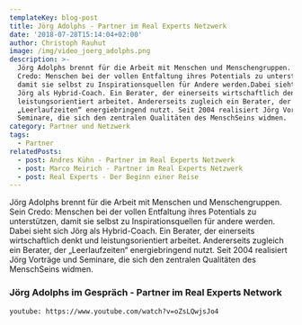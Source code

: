 ```yaml
---
templateKey: blog-post
title: Jörg Adolphs - Partner im Real Experts Netzwerk
date: '2018-07-28T15:14:04+02:00'
author: Christoph Rauhut
image: /img/video_joerg_adolphs.png
description: >-
  Jörg Adolphs brennt für die Arbeit mit Menschen und Menschengruppen. Sein
  Credo: Menschen bei der vollen Entfaltung ihres Potentials zu unterstützen,
  damit sie selbst zu Inspirationsquellen für Andere werden.Dabei sieht sich
  Jörg als Hybrid-Coach. Ein Berater, der einerseits wirtschaftlich denkt und
  leistungsorientiert arbeitet. Andererseits zugleich ein Berater, der
  „Leerlaufzeiten“ energiebringend nutzt. Seit 2004 realisiert Jörg Vorträge und
  Seminare, die sich den zentralen Qualitäten des MenschSeins widmen. 
category: Partner und Netzwerk
tags:
  - Partner
relatedPosts:
  - post: Andres Kühn - Partner im Real Experts Netzwerk
  - post: Marco Meirich - Partner im Real Experts Netzwerk
  - post: Real Experts - Der Beginn einer Reise
---
```

Jörg Adolphs brennt für die Arbeit mit Menschen und Menschengruppen. Sein Credo: Menschen bei der vollen Entfaltung ihres Potentials zu unterstützen, damit sie selbst zu Inspirationsquellen für andere werden. Dabei sieht sich Jörg als Hybrid-Coach. Ein Berater, der einerseits wirtschaftlich denkt und leistungsorientiert arbeitet. Andererseits zugleich ein Berater, der „Leerlaufzeiten“ energiebringend nutzt. Seit 2004 realisiert Jörg Vorträge und Seminare, die sich den zentralen Qualitäten des MenschSeins widmen. 

### Jörg Adolphs im Gespräch - Partner im Real Experts Network

`youtube: https://www.youtube.com/watch?v=oZsLQwjsJo4`
